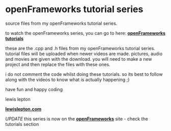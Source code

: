 # openFrameworks tutorial series
source files from my openFrameworks tutorial series.

to watch the openFrameworks series, you can go to here: [**openFrameworks tutorials**](https://www.youtube.com/c/lewislepton)

these are the .cpp and .h files from my openFrameworks tutorial series.
tutorial files will be uploaded when newer videos are made.
pictures, audio and movies are given with the download. you will need to make a new project and then replace the files with these ones.


i do not comment the code whilst doing these tutorials. so its best to follow along with the videos to know what is actually happening ;)

have fun and happy coding

lewis lepton

[**lewislepton.com**](http://lewislepton.com)

*UPDATE*
this series is now on the [**openFrameworks**](http://www.openframeworks.cc/) site - check the tutorials section